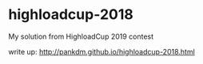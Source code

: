 # highloadcup-2018
My solution from HighloadCup 2019 contest

write up: http://pankdm.github.io/highloadcup-2018.html
